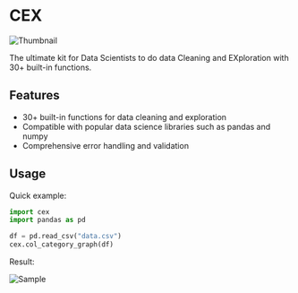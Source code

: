 # CEX

<img src="https://drive.google.com/uc?export=view&id=1XwHm3fgt0oQU1vcx-dlEOgTZA2q1HMli" alt="Thumbnail">

The ultimate kit for Data Scientists to do data Cleaning and EXploration with 30+ built-in functions.

## Features
<ul>
  <li>30+ built-in functions for data cleaning and exploration</li>
  <li>Compatible with popular data science libraries such as pandas and numpy</li>
  <li>Comprehensive error handling and validation</li>
</ul>

## Usage
Quick example:
```python
import cex
import pandas as pd

df = pd.read_csv("data.csv")
cex.col_category_graph(df)
```

Result:

<img src="https://drive.google.com/uc?export=view&id=1zLtv2IgZelCBqPFcsA4HFwhmFjpxo6kW" alt="Sample">


